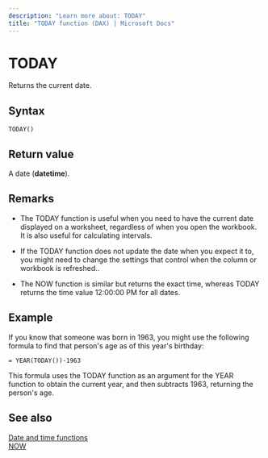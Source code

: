 ```yaml
---
description: "Learn more about: TODAY"
title: "TODAY function (DAX) | Microsoft Docs"
---
```

# TODAY

Returns the current date.  
  
## Syntax  
  
```dax
TODAY()  
```

## Return value

A date (**datetime**).  
  
## Remarks

- The TODAY function is useful when you need to have the current date displayed on a worksheet, regardless of when you open the workbook. It is also useful for calculating intervals.  
  
- If the TODAY function does not update the date when you expect it to, you might need to change the settings that control when the column or workbook is refreshed..  
  
- The NOW function is similar but returns the exact time, whereas TODAY returns the time value 12:00:00 PM for all dates.  
  
## Example

If you know that someone was born in 1963, you might use the following formula to find that person's age as of this year's birthday:  
  
```dax
= YEAR(TODAY())-1963  
```

This formula uses the TODAY function as an argument for the YEAR function to obtain the current year, and then subtracts 1963, returning the person's age.  
  
## See also

[Date and time functions](date-and-time-functions-dax.md)  
[NOW](now-function-dax.md)  
